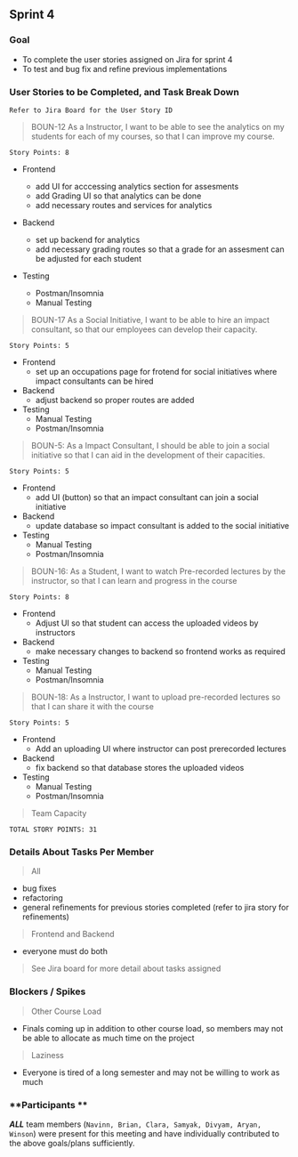 ## Sprint 4

### Goal

- To complete the user stories assigned on Jira for sprint 4
- To test and bug fix and refine previous implementations

### User Stories to be Completed, and Task Break Down

`Refer to Jira Board for the User Story ID`

> BOUN-12 As a Instructor, I want to be able to see the analytics on my students for each of my courses, so that I can improve my course.

`Story Points: 8`

- Frontend

  - add UI for acccessing analytics section for assesments 
  - add Grading UI so that analytics can be done 
  - add necessary routes and services for analytics 

- Backend
  - set up backend for analytics 
  - add necessary grading routes so that a grade for an assesment can be adjusted for each student 
- Testing
  - Postman/Insomnia
  - Manual Testing

> BOUN-17 As a Social Initiative, I want to be able to hire an impact consultant, so that our employees can develop their capacity.

`Story Points: 5`

- Frontend
  - set up an occupations page for frotend for social initiatives where impact consultants can be hired 
- Backend 
  - adjust backend so proper routes are added
- Testing
  - Manual Testing
  - Postman/Insomnia

> BOUN-5: As a Impact Consultant, I should be able to join a social initiative so that I can aid in the development of their capacities.

`Story Points: 5`

- Frontend
  - add UI (button) so that an impact consultant can join a social initiative 
- Backend
  - update database so impact consultant is added to the social initiative 
- Testing
  - Manual Testing
  - Postman/Insomnia

> BOUN-16: As a Student, I want to watch Pre-recorded lectures by the instructor, so that I can learn and progress in the course

`Story Points: 8`

- Frontend
  - Adjust UI so that student can access the uploaded videos by instructors 
- Backend
  - make necessary changes to backend so frontend works as required 
- Testing
  - Manual Testing
  - Postman/Insomnia

> BOUN-18: As a Instructor, I want to upload pre-recorded lectures so that I can share it with the course

`Story Points: 5`

- Frontend
  - Add an uploading UI where instructor can post prerecorded lectures 
- Backend
  - fix backend so that database stores the uploaded videos 
- Testing
  - Manual Testing
  - Postman/Insomnia

> Team Capacity

`TOTAL STORY POINTS: 31`

### Details About Tasks Per Member

> All

- bug fixes
- refactoring
- general refinements for previous stories completed (refer to jira story for refinements)

> Frontend and Backend

- everyone must do both

> See Jira board for more detail about tasks assigned

### Blockers / Spikes

> Other Course Load

- Finals coming up in addition to other course load, so members may not be able to allocate as much time on the project 

> Laziness 

- Everyone is tired of a long semester and may not be willing to work as much

### **Participants **

**_ALL_** team members (`Navinn, Brian, Clara, Samyak, Divyam, Aryan, Winson`) were present for this meeting and have individually contributed to the above goals/plans sufficiently.
